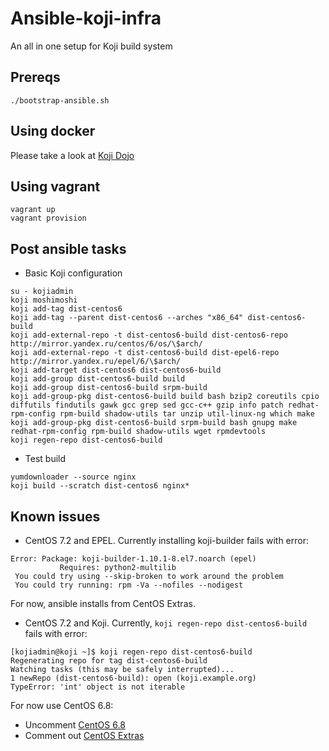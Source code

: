# Ansible-koji-infra

An all in one setup for Koji build system

## Prereqs
`./bootstrap-ansible.sh`

## Using docker
Please take a look at [Koji Dojo](https://github.com/release-engineering/koji-dojo)

## Using vagrant

```shell
vagrant up
vagrant provision
```

## Post ansible tasks

* Basic Koji configuration

```shell
su - kojiadmin
koji moshimoshi
koji add-tag dist-centos6
koji add-tag --parent dist-centos6 --arches "x86_64" dist-centos6-build
koji add-external-repo -t dist-centos6-build dist-centos6-repo http://mirror.yandex.ru/centos/6/os/\$arch/
koji add-external-repo -t dist-centos6-build dist-epel6-repo http://mirror.yandex.ru/epel/6/\$arch/
koji add-target dist-centos6 dist-centos6-build
koji add-group dist-centos6-build build
koji add-group dist-centos6-build srpm-build
koji add-group-pkg dist-centos6-build build bash bzip2 coreutils cpio diffutils findutils gawk gcc grep sed gcc-c++ gzip info patch redhat-rpm-config rpm-build shadow-utils tar unzip util-linux-ng which make
koji add-group-pkg dist-centos6-build srpm-build bash gnupg make redhat-rpm-config rpm-build shadow-utils wget rpmdevtools
koji regen-repo dist-centos6-build
```

* Test build

```shell
yumdownloader --source nginx
koji build --scratch dist-centos6 nginx*
```

## Known issues

* CentOS 7.2 and EPEL. Currently installing koji-builder fails with error:
```shell
Error: Package: koji-builder-1.10.1-8.el7.noarch (epel)
           Requires: python2-multilib
 You could try using --skip-broken to work around the problem
 You could try running: rpm -Va --nofiles --nodigest
```
For now, ansible installs from CentOS Extras.

* CentOS 7.2 and Koji. Currently, `koji regen-repo dist-centos6-build` fails with error:
```shell
[kojiadmin@koji ~]$ koji regen-repo dist-centos6-build
Regenerating repo for tag dist-centos6-build
Watching tasks (this may be safely interrupted)...
1 newRepo (dist-centos6-build): open (koji.example.org)
TypeError: 'int' object is not iterable
```
For now use CentOS 6.8:
- Uncomment [CentOS 6.8](https://github.com/kostyrevaa/ansible-koji-infra/blob/master/Vagrantfile#L16)
- Comment out [CentOS Extras](https://github.com/kostyrevaa/ansible-koji-infra/blob/master/Vagrantfile#L27)
